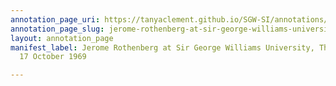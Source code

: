 ```yaml
---
annotation_page_uri: https://tanyaclement.github.io/SGW-SI/annotations/jerome-rothenberg-at-sir-george-williams-university-the-poetry-series-17-october-1969-canvas-1-unknown.json
annotation_page_slug: jerome-rothenberg-at-sir-george-williams-university-the-poetry-series-17-october-1969-canvas-1-unknown
layout: annotation_page
manifest_label: Jerome Rothenberg at Sir George Williams University, The Poetry Series,
  17 October 1969

---
```

